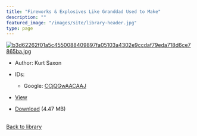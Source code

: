 ```yaml
---
title: "Fireworks & Explosives Like Granddad Used to Make"
description: ""
featured_image: "/images/site/library-header.jpg"
type: page
---
```


<a href="" target="_blank">![b3d62262f01a5c4550088409897fa05103a4302e9ccdaf79eda718d6ce7865ba.jpg](/images/library/b3d62262f01a5c4550088409897fa05103a4302e9ccdaf79eda718d6ce7865ba.jpg)</a>
* Author: Kurt Saxon
* IDs:
  * Google: <a href="https://books.google.com/books?id=CCjQGwAACAAJ" target="_blank">CCjQGwAACAAJ</a>
* <a href="" target="_blank">View</a>

* [Download]() (4.47 MB)

<br />[Back to library](/library/)
